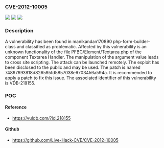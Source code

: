 ### [CVE-2012-10005](https://cve.mitre.org/cgi-bin/cvename.cgi?name=CVE-2012-10005)
![](https://img.shields.io/static/v1?label=Product&message=php-form-builder-class&color=blue)
![](https://img.shields.io/static/v1?label=Version&message=%3D%20n%2Fa%20&color=brighgreen)
![](https://img.shields.io/static/v1?label=Vulnerability&message=CWE-79%20Cross%20Site%20Scripting&color=brighgreen)

### Description

A vulnerability has been found in manikandan170890 php-form-builder-class and classified as problematic. Affected by this vulnerability is an unknown functionality of the file PFBC/Element/Textarea.php of the component Textarea Handler. The manipulation of the argument value leads to cross site scripting. The attack can be launched remotely. The exploit has been disclosed to the public and may be used. The patch is named 74897993818d826595fd5857038e6703456a594a. It is recommended to apply a patch to fix this issue. The associated identifier of this vulnerability is VDB-218155.

### POC

#### Reference
- https://vuldb.com/?id.218155

#### Github
- https://github.com/Live-Hack-CVE/CVE-2012-10005

